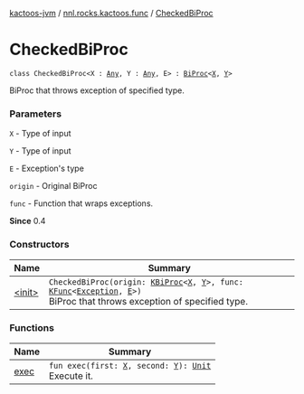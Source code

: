 [kactoos-jvm](../../index.md) / [nnl.rocks.kactoos.func](../index.md) / [CheckedBiProc](./index.md)

# CheckedBiProc

`class CheckedBiProc<X : `[`Any`](https://kotlinlang.org/api/latest/jvm/stdlib/kotlin/-any/index.html)`, Y : `[`Any`](https://kotlinlang.org/api/latest/jvm/stdlib/kotlin/-any/index.html)`, E> : `[`BiProc`](../../nnl.rocks.kactoos/-bi-proc/index.md)`<`[`X`](index.md#X)`, `[`Y`](index.md#Y)`>`

BiProc that throws exception of specified type.

### Parameters

`X` - Type of input

`Y` - Type of input

`E` - Exception's type

`origin` - Original BiProc

`func` - Function that wraps exceptions.

**Since**
0.4

### Constructors

| Name | Summary |
|---|---|
| [&lt;init&gt;](-init-.md) | `CheckedBiProc(origin: `[`KBiProc`](../../nnl.rocks.kactoos/-k-bi-proc.md)`<`[`X`](index.md#X)`, `[`Y`](index.md#Y)`>, func: `[`KFunc`](../../nnl.rocks.kactoos/-k-func.md)`<`[`Exception`](https://kotlinlang.org/api/latest/jvm/stdlib/kotlin/-exception/index.html)`, `[`E`](index.md#E)`>)`<br>BiProc that throws exception of specified type. |

### Functions

| Name | Summary |
|---|---|
| [exec](exec.md) | `fun exec(first: `[`X`](index.md#X)`, second: `[`Y`](index.md#Y)`): `[`Unit`](https://kotlinlang.org/api/latest/jvm/stdlib/kotlin/-unit/index.html)<br>Execute it. |
